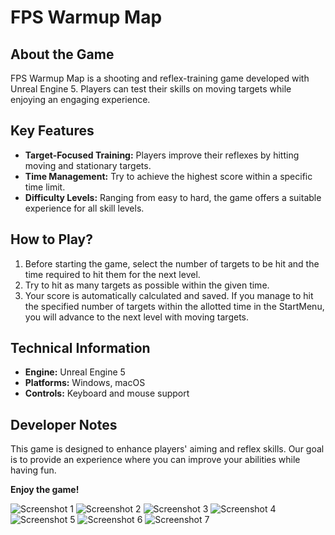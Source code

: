 # FPS Warmup Map

## About the Game
FPS Warmup Map is a shooting and reflex-training game developed with Unreal Engine 5. Players can test their skills on moving targets while enjoying an engaging experience.

## Key Features
- **Target-Focused Training:** Players improve their reflexes by hitting moving and stationary targets.
- **Time Management:** Try to achieve the highest score within a specific time limit.
- **Difficulty Levels:** Ranging from easy to hard, the game offers a suitable experience for all skill levels.

## How to Play?
1. Before starting the game, select the number of targets to be hit and the time required to hit them for the next level.  
2. Try to hit as many targets as possible within the given time.  
3. Your score is automatically calculated and saved. If you manage to hit the specified number of targets within the allotted time in the StartMenu, you will advance to the next level with moving targets.

## Technical Information
- **Engine:** Unreal Engine 5  
- **Platforms:** Windows, macOS  
- **Controls:** Keyboard and mouse support  

## Developer Notes
This game is designed to enhance players' aiming and reflex skills. Our goal is to provide an experience where you can improve your abilities while having fun.

**Enjoy the game!**


![Screenshot 1](Game%20Screenshots/s1.jpg)
![Screenshot 2](Game%20Screenshots/s2.jpg)
![Screenshot 3](Game%20Screenshots/s3.jpg)
![Screenshot 4](Game%20Screenshots/s4.jpg)
![Screenshot 5](Game%20Screenshots/s5.jpg)
![Screenshot 6](Game%20Screenshots/s6.jpg)
![Screenshot 7](Game%20Screenshots/s7.jpg)
